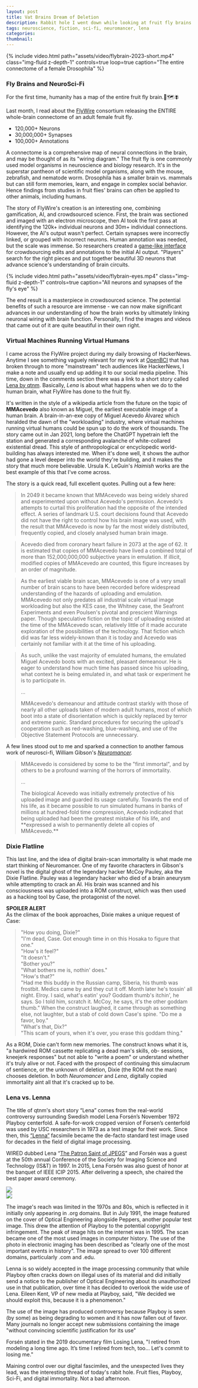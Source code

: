 ```yaml
---
layout: post
title: Vat Brains Dream of Deletion
description: Rabbit hole I went down while looking at fruit fly brains
tags: neuroscience, fiction, sci-fi, neuromancer, lena
categories: 
thumbnail: 
---
```


{% include video.html path="assets/video/flybrain-2023-short.mp4" class="img-fluid z-depth-1" controls=true loop=true caption="The entire connectome of a female Drosophila" %} 

### Fly Brains and NeuroSci-Fi
For the first time, humanity has a map of the entire fruit fly brain.:brain::world_map::fly:

Last month, I read about the [FlyWire](flywire.ai) consortium releasing the ENTIRE whole-brain connectome of an adult female fruit fly.

- 120,000+ Neurons
- 30,000,000+ Synapses
- 100,000+ Annotations

A connectome is a comprehensive map of neural connections in the brain, and may be thought of as its "wiring diagram." The fruit fly is one commonly used model organisms in neuroscience and biology research. It's in the superstar pantheon of scientific model organisms, along with the mouse, zebrafish, and nematode worm. Drosophila has a smaller brain vs. mammals but can still form memories, learn, and engage in complex social behavior. Hence findings from studies in fruit flies' brains can often be applied to other animals, including humans. 

The story of FlyWire's creation is an interesting one, combining gamification, AI, and crowdsourced science. First, the brain was sectioned and imaged with an electron microscope, then AI took the first pass at identifying the 120k+ individual neurons and 30m+ individual connections. However, the AI's output wasn't perfect. Certain synapses were incorrectly linked, or grouped with incorrect neurons. Human annotation was needed, but the scale was immense. So researchers created a [game-like interface](http://edit.flywire.ai) for crowdsourcing edits and annotations to the initial AI output. "Players" search for the right pieces and put together beautiful 3D neurons that advance science's understanding of brain circuits.

{% include video.html path="assets/video/flybrain-eyes.mp4" class="img-fluid z-depth-1" controls=true caption="All neurons and synapses of the fly's eye" %}

The end result is a masterpiece in crowdsourced science. The potential benefits of such a resource are immense - we can now make significant advances in our understanding of how the brain works by ultimately linking neuronal wiring with brain function. Personally, I find the images and videos that came out of it are quite beautiful in their own right. 

### Virtual Machines Running Virtual Humans

I came across the FlyWire project during my daily browsing of HackerNews. Anytime I see something vaguely relevant for my work at [OpenBCI](https://openbci.com) that has broken through to more "mainstream" tech audiences like HackerNews, I make a note and usually end up adding it to our social media pipeline. This time, down in the comments section there was a link to a short story called [Lena by qtnm](https://qntm.org/mmacevedo). Basically, *Lena* is about what happens when we do to the human brain, what FlyWire has done to the fruit fly. 

It's written in the style of a wikipedia article from the future on the topic of **MMAcevedo** also known as Miguel, the earliest executable image of a human brain. A brain-in-an-exe copy of Miguel Acevedo Álvarez which heralded the dawn of the "workloading" industry, where virtual machines running virtual humans could be spun up to do the work of thousands. The story came out in Jan 2021, long before the ChatGPT hypetrain left the station and generated a corresponding avalanche of white-collared existential dread. This style of anthropological or encyclopedic world-building has always interested me. When it's done well, it shows the author had gone a level deeper into the world they're building, and it makes the story that much more believable. Ursula K. LeGuin's *Haimish* works are the best example of this that I've come across. 

The story is a quick read, full excellent quotes. Pulling out a few here:

>  In 2049 it became known that MMAcevedo was being widely shared and experimented upon without Acevedo's permission. Acevedo's attempts to curtail this proliferation had the opposite of the intended effect. A series of landmark U.S. court decisions found that Acevedo did not have the right to control how his brain image was used, with the result that MMAcevedo is now by far the most widely distributed, frequently copied, and closely analysed human brain image.

>Acevedo died from coronary heart failure in 2073 at the age of 62. It is estimated that copies of MMAcevedo have lived a combined total of more than 152,000,000,000 subjective years in emulation. If illicit, modified copies of MMAcevedo are counted, this figure increases by an order of magnitude.

>As the earliest viable brain scan, MMAcevedo is one of a very small number of brain scans to have been recorded before widespread understanding of the hazards of uploading and emulation. MMAcevedo not only predates all industrial scale virtual image workloading but also the KES case, the Whitney case, the Seafront Experiments and even Poulsen's pivotal and prescient Warnings paper. Though speculative fiction on the topic of uploading existed at the time of the MMAcevedo scan, relatively little of it made accurate exploration of the possibilities of the technology. That fiction which did was far less widely-known than it is today and Acevedo was certainly not familiar with it at the time of his uploading.

>As such, unlike the vast majority of emulated humans, the emulated Miguel Acevedo boots with an excited, pleasant demeanour. He is eager to understand how much time has passed since his uploading, what context he is being emulated in, and what task or experiment he is to participate in. 
><p>...</p>
>MMAcevedo's demeanour and attitude contrast starkly with those of nearly all other uploads taken of modern adult humans, most of which boot into a state of disorientation which is quickly replaced by terror and extreme panic. Standard procedures for securing the upload's cooperation such as red-washing, blue-washing, and use of the Objective Statement Protocols are unnecessary.

A few lines stood out to me and sparked a connection to another famous work of neurosci-fi, William Gibson's *[Neuromancer](https://en.wikipedia.org/wiki/Neuromancer).*

>MMAcevedo is considered by some to be the "first immortal", and by others to be a profound warning of the horrors of immortality.
><p>...</p>
>The biological Acevedo was initially extremely protective of his uploaded image and guarded its usage carefully. Towards the end of his life, as it became possible to run simulated humans in banks of millions at hundred-fold time compression, Acevedo indicated that being uploaded had been the greatest mistake of his life, and **expressed a wish to permanently delete all copies of MMAcevedo.**

### Dixie Flatline

This last line, and the idea of digital brain-scan immortality is what made me start thinking of Neuromancer. One of my favorite characters in Gibson's novel is the digital ghost of the legendary hacker McCoy Pauley, aka the Dixie Flatline. Pauley was a legendary hacker who died of a brain aneurysm while attempting to crack an AI. His brain was scanned and his consciousness was uploaded into a ROM construct, which was then used as a hacking tool by Case, the protagonist of the novel.

**SPOILER ALERT**<br/>
As the climax of the book approaches, Dixie makes a unique request of Case:

>"How you doing, Dixie?"<br/>
>"I'm dead, Case. Got enough time in on this Hosaka to
figure that one."<br/>
>"How's it feel?"<br/>
>"It doesn't."<br/>
>"Bother you?"<br/>
>"What bothers me is, nothin' does."<br/>
>"How's that?"<br/>
>"Had me this buddy in the Russian camp, Siberia, his thumb
was frostbit. Medics came by and they cut it off. Month later
he's tossin' all night. Elroy. l said, what's eatin' you? Goddam
thumb's itchin', he says. So l told him, scratch it. McCoy, he
says, it's the other goddam thumb." When the construct laughed,
it came through as something else, not laughter, but a stab of
cold down Case's spine. "Do me a favor, boy."<br/>
>"What's that, Dix?"<br/>
>"This scam of yours, when it's over, you erase this goddam
thing."

As a ROM, Dixie can't form new memories. The construct knows what it is, "a hardwired ROM cassette replicating a dead man's skills, ob-
sessions, kneejerk responses" but not able to "write a poem" or understand whether it's truly alive or not. Faced with the prospect of continuing this simulacrum of sentience, or the unknown of deletion, Dixie (the ROM not the man) chooses deletion. In both *Neuromancer* and *Lena*, digitally copied immortality aint all that it's cracked up to be.

### Lena vs. Lenna

The title of qtnm's short story “Lena” comes from the real-world controversy surrounding Swedish model Lena Forsén’s November 1972 Playboy centerfold. A safe-for-work cropped version of Forsen’s centerfold was used by USC researchers in 1973 as a test image for their work. Since then, this [“Lenna”](https://en.wikipedia.org/wiki/Lenna) facsimile became the de-facto standard test image used for decades in the field of digital image processing. 

WIRED dubbed Lena “[The Patron Saint of JPEGS](https://www.wired.com/story/finding-lena-the-patron-saint-of-jpegs/)” and Forsén was a guest at the 50th annual Conference of the Society for Imaging Science and Technology (IS&T) in 1997. In 2015, Lena Forsén was also guest of honor at the banquet of IEEE ICIP 2015. After delivering a speech, she chaired the best paper award ceremony.

<div class="row">
      <div class="col-sm mt-3">
            <a  href="{{ "assets/img/Lenna_Test-Img_1973.png" | relative_url }}" 
                  data-lightbox="lena-1" 
                  data-title="Lenna the Test Image">
            <img 
                  src="{{ "assets/img/Lenna_Test-Img_1973.png" | relative_url }}" 
                  class="img-fluid"
            />
            </a>
      </div>
      <div class="col-sm mt-3">
            <a  href="{{ "assets/img/Lena04.webp" | relative_url }}"
                  data-lightbox="lena-1" 
                  data-title="Lena Herself">
            <img 
                  src="{{ "assets/img/Lena04.webp" | relative_url }}"
                  class="img-fluid"
            />
            </a>
      </div>
</div>

The image's reach was limited in the 1970s and 80s, which is reflected in it initially only appearing in .org domains. But in July 1991, the image featured on the cover of Optical Engineering alongside Peppers, another popular test image. This drew the attention of Playboy to the potential copyright infringement. The peak of image hits on the internet was in 1995. The scan became one of the most used images in computer history. The use of the photo in electronic imaging has been described as "clearly one of the most important events in history". The image spread to over 100 different domains, particularly .com and .edu.

Lenna is so widely accepted in the image processing community that while Playboy often cracks down on illegal uses of its material and did initially send a notice to the publisher of Optical Engineering about its unauthorized use in that publication, over time it has decided to overlook the wide use of Lena. Eileen Kent, VP of new media at Playboy, said, "We decided we should exploit this, because it is a phenomenon."

The use of the image has produced controversy because Playboy is seen (by some) as being degrading to women and it has now fallen out of favor. Many journals no longer accept new submissions containing the image "without convincing scientific justification for its use"

Forsén stated in the 2019 documentary film Losing Lena, "I retired from modeling a long time ago. It’s time I retired from tech, too... Let's commit to losing me."

Maining control over our digital fascimiles, and the unexpected lives they lead, was the interesting thread of today's rabit hole. Fruit flies, Playboy, Sci-Fi, and digital immortality. Not a bad afternoon. 




